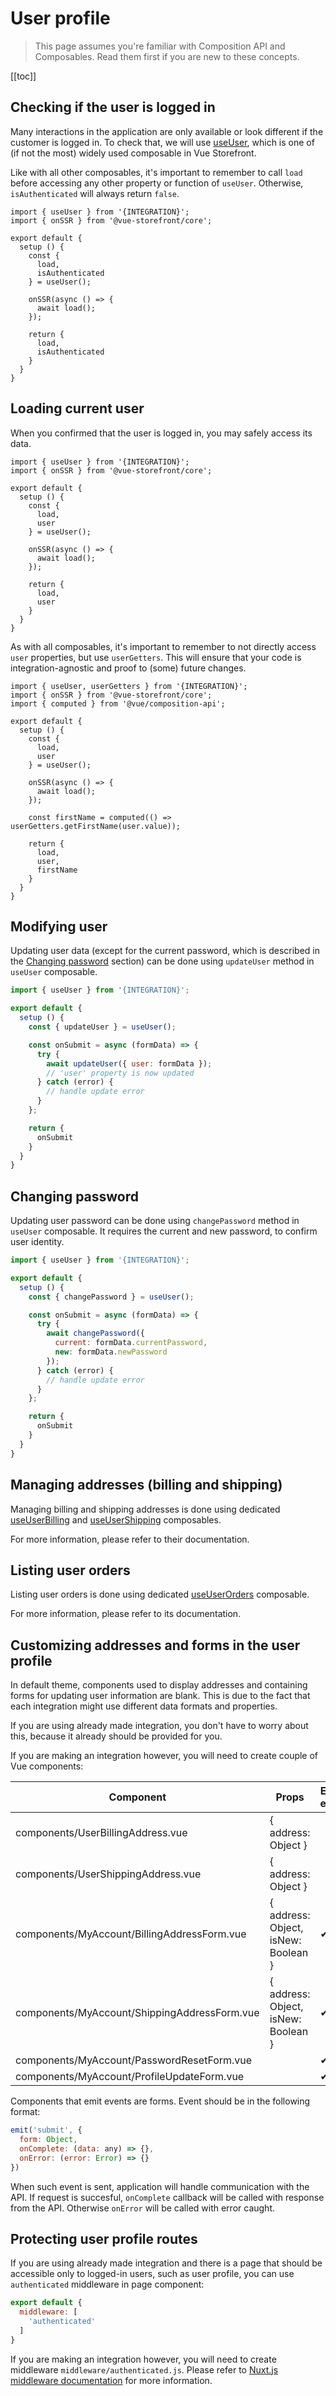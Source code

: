 # User profile

<!-- TODO: Add links to 'Composition API' and 'Composables' pages when they are ready -->

> This page assumes you're familiar with Composition API and Composables. Read them first if you are new to these concepts.

[[toc]]

## Checking if the user is logged in

Many interactions in the application are only available or look different if the customer is logged in. To check that, we will use [useUser](../composables/use-user.md), which is one of (if not the most) widely used composable in Vue Storefront.

Like with all other composables, it's important to remember to call `load` before accessing any other property or function of `useUser`. Otherwise, `isAuthenticated` will always return `false`.

```js{8,18}
import { useUser } from '{INTEGRATION}';
import { onSSR } from '@vue-storefront/core';

export default {
  setup () {
    const {
      load,
      isAuthenticated
    } = useUser();

    onSSR(async () => {
      await load();
    });

    return {
      load,
      isAuthenticated
    }
  }
}
```

## Loading current user

When you confirmed that the user is logged in, you may safely access its data.

```js{8,18}
import { useUser } from '{INTEGRATION}';
import { onSSR } from '@vue-storefront/core';

export default {
  setup () {
    const {
      load,
      user
    } = useUser();

    onSSR(async () => {
      await load();
    });

    return {
      load,
      user
    }
  }
}
```

As with all composables, it's important to remember to not directly access `user` properties, but use `userGetters`. This will ensure that your code is integration-agnostic and proof to (some) future changes.

```js{1,3,17,22}
import { useUser, userGetters } from '{INTEGRATION}';
import { onSSR } from '@vue-storefront/core';
import { computed } from '@vue/composition-api';

export default {
  setup () {
    const {
      load,
      user
    } = useUser();

    onSSR(async () => {
      await load();
    });

    const firstName = computed(() => userGetters.getFirstName(user.value));

    return {
      load,
      user,
      firstName
    }
  }
}
```

## Modifying user

Updating user data (except for the current password, which is described in the [Changing password](#changing-password) section) can be done using `updateUser` method in `useUser` composable.

```js
import { useUser } from '{INTEGRATION}';

export default {
  setup () {
    const { updateUser } = useUser();

    const onSubmit = async (formData) => {
      try {
        await updateUser({ user: formData });
        // 'user' property is now updated
      } catch (error) {
        // handle update error
      }
    };

    return {
      onSubmit
    }
  }
}
```

## Changing password

Updating user password can be done using `changePassword` method in `useUser` composable. It requires the current and new password, to confirm user identity.

```js
import { useUser } from '{INTEGRATION}';

export default {
  setup () {
    const { changePassword } = useUser();

    const onSubmit = async (formData) => {
      try {
        await changePassword({
          current: formData.currentPassword,
          new: formData.newPassword
        });
      } catch (error) {
        // handle update error
      }
    };

    return {
      onSubmit
    }
  }
}
```

## Managing addresses (billing and shipping)

Managing billing and shipping addresses is done using dedicated [useUserBilling](../composables/use-user-billing.md) and [useUserShipping](../composables/use-user-shipping.md) composables.

For more information, please refer to their documentation.

## Listing user orders

Listing user orders is done using dedicated [useUserOrders](../composables/use-user-orders.md) composable.

For more information, please refer to its documentation.

## Customizing addresses and forms in the user profile

In default theme, components used to display addresses and containing forms for updating user information are blank. This is due to the fact that each integration might use different data formats and properties.

If you are using already made integration, you don't have to worry about this, because it already should be provided for you.

If you are making an integration however, you will need to create couple of Vue components:

| Component                                    | Props                               | Emits event |
|----------------------------------------------|-------------------------------------|-------------|
| components/UserBillingAddress.vue            | { address: Object }                 |             |
| components/UserShippingAddress.vue           | { address: Object }                 |             |
| components/MyAccount/BillingAddressForm.vue  | { address: Object, isNew: Boolean } | ✔           |
| components/MyAccount/ShippingAddressForm.vue | { address: Object, isNew: Boolean } | ✔           |
| components/MyAccount/PasswordResetForm.vue   |                                     | ✔           |
| components/MyAccount/ProfileUpdateForm.vue   |                                     | ✔           |

Components that emit events are forms. Event should be in the following format:

```js
emit('submit', {
  form: Object,
  onComplete: (data: any) => {},
  onError: (error: Error) => {}
})
```

When such event is sent, application will handle communication with the API. If request is succesful, `onComplete` callback will be called with response from the API. Otherwise `onError` will be called with error caught.

## Protecting user profile routes

If you are using already made integration and there is a page that should be accessible only to logged-in users, such as user profile, you can use `authenticated` middleware in page component:

```js
export default {
  middleware: [
    'authenticated'
  ]
}
```

If you are making an integration however, you will need to create middleware `middleware/authenticated.js`. Please refer to [Nuxt.js middleware documentation](https://nuxtjs.org/docs/2.x/directory-structure/middleware/) for more information.
